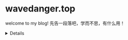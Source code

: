 # wavedanger.top
welcome to my blog!
先告一段落吧，学而不思，有什么用！
<details>
  <sumary>好想爱这个世界啊</sumary>
  [好想爱这个世界啊](https://www.bilibili.com/video/av78067912/)
</details>
